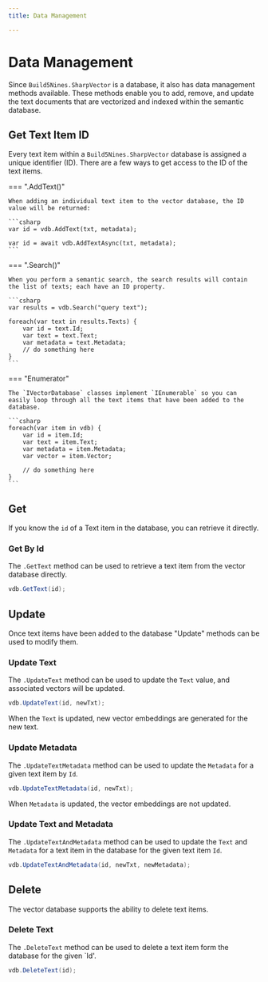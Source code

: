 ```yaml
---
title: Data Management

---
```

# Data Management

Since `Build5Nines.SharpVector` is a database, it also has data management methods available. These methods enable you to add, remove, and update the text documents that are vectorized and indexed within the semantic database.

## Get Text Item ID

Every text item within a `Build5Nines.SharpVector` database is assigned a unique identifier (ID). There are a few ways to get access to the ID of the text items.

=== ".AddText()"

    When adding an individual text item to the vector database, the ID value will be returned:

    ```csharp
    var id = vdb.AddText(txt, metadata);

    var id = await vdb.AddTextAsync(txt, metadata);
    ```

=== ".Search()"

    When you perform a semantic search, the search results will contain the list of texts; each have an ID property.

    ```csharp
    var results = vdb.Search("query text");

    foreach(var text in results.Texts) {
        var id = text.Id;
        var text = text.Text;
        var metadata = text.Metadata;
        // do something here    
    }
    ```

=== "Enumerator"

    The `IVectorDatabase` classes implement `IEnumerable` so you can easily loop through all the text items that have been added to the database.

    ```csharp
    foreach(var item in vdb) {
        var id = item.Id;
        var text = item.Text;
        var metadata = item.Metadata;
        var vector = item.Vector;

        // do something here
    }
    ```

## Get

If you know the `id` of a Text item in the database, you can retrieve it directly.

### Get By Id

The `.GetText` method can be used to retrieve a text item from the vector database directly.

```csharp
vdb.GetText(id);
```

## Update

Once text items have been added to the database "Update" methods can be used to modify them.

### Update Text

The `.UpdateText` method can be used to update the `Text` value, and associated vectors will be updated.

```csharp
vdb.UpdateText(id, newTxt);
```

When the `Text` is updated, new vector embeddings are generated for the new text.

### Update Metadata

The `.UpdateTextMetadata` method can be used to update the `Metadata` for a given text item by `Id`.

```csharp
vdb.UpdateTextMetadata(id, newTxt);
```

When `Metadata` is updated, the vector embeddings are not updated.

### Update Text and Metadata

The `.UpdateTextAndMetadata` method can be used to update the `Text` and `Metadata` for a text item in the database for the given text item `Id`.

```csharp
vdb.UpdateTextAndMetadata(id, newTxt, newMetadata);
```

## Delete

The vector database supports the ability to delete text items.

### Delete Text

The `.DeleteText` method can be used to delete a text item form the database for the given `Id'.

```csharp
vdb.DeleteText(id);
```
